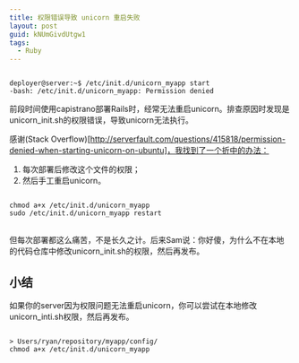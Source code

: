```yaml
---
title: 权限错误导致 unicorn 重启失败
layout: post
guid: kNUmGivdUtgw1
tags:
  - Ruby
---
```

<pre><code>
deployer@server:~$ /etc/init.d/unicorn_myapp start
-bash: /etc/init.d/unicorn_myapp: Permission denied
</code></pre>

前段时间使用capistrano部署Rails时，经常无法重启unicorn。排查原因时发现是unicorn_init.sh的权限错误，导致unicorn无法执行。

感谢(Stack Overflow)[http://serverfault.com/questions/415818/permission-denied-when-starting-unicorn-on-ubuntu]，我找到了一个折中的办法：

1. 每次部署后修改这个文件的权限；
2. 然后手工重启unicorn。

<pre>
<code>
chmod a+x /etc/init.d/unicorn_myapp
sudo /etc/init.d/unicorn_myapp restart
</code>
</pre>

但每次部署都这么痛苦，不是长久之计。后来Sam说：你好傻，为什么不在本地的代码仓库中修改unicorn_init.sh的权限，然后再发布。

## 小结

如果你的server因为权限问题无法重启unicorn，你可以尝试在本地修改unicorn_inti.sh权限，然后再发布。

<pre>
<code>
> Users/ryan/repository/myapp/config/
chmod a+x /etc/init.d/unicorn_myapp
</code>
</pre>
